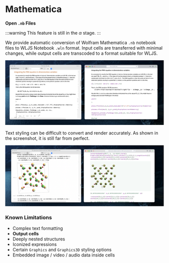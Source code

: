 # Mathematica

__Open `.nb` Files__

:::warning
This feature is still in the $\alpha$ stage.
:::

We provide automatic conversion of Wolfram Mathematica `.nb` notebook files to WLJS Notebook `.wln` format. Input cells are transferred with minimal changes, while output cells are transcoded to a format suitable for WLJS.

![](./../../Screenshot%202024-12-19%20at%2019.04.41.png)

Text styling can be difficult to convert and render accurately. As shown in the screenshot, it is still far from perfect.

![](./../../Screenshot%202024-12-19%20at%2019.08.58.png)

### Known Limitations

- Complex text formatting
- __Output cells__
- Deeply nested structures
- Iconized expressions
- Certain `Graphics` and `Graphics3D` styling options
- Embedded image / video / audio data inside cells